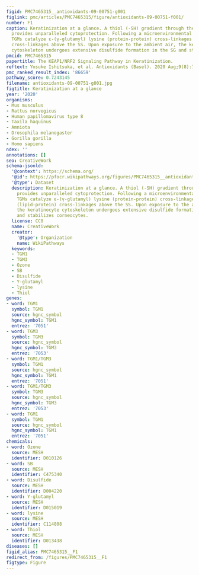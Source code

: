 ```yaml
---
figid: PMC7465315__antioxidants-09-00751-g001
figlink: pmc/articles/PMC7465315/figure/antioxidants-09-00751-f001/
number: F1
caption: Keratinization at a glance. A thiol (-SH) gradient through the epidermis
  provides unparalleled cytoprotection. Following a microenvironmental rise in Ca2+,
  TGMs catalyze ε-(γ-glutamyl) lysine (protein-protein) cross-linkages and ester (lipid-protein)
  cross-linkages above the SS. Upon exposure to the ambient air, the keratinocyte
  cytoskeleton undergoes extensive disulfide formation in the SG and stabilizes corneocytes.
pmcid: PMC7465315
papertitle: The KEAP1/NRF2 Signaling Pathway in Keratinization.
reftext: Yosuke Ishitsuka, et al. Antioxidants (Basel). 2020 Aug;9(8):751.
pmc_ranked_result_index: '86659'
pathway_score: 0.7243145
filename: antioxidants-09-00751-g001.jpg
figtitle: Keratinization at a glance
year: '2020'
organisms:
- Mus musculus
- Rattus norvegicus
- Human papillomavirus type 8
- Taxila haquinus
- Amniota
- Drosophila melanogaster
- Gorilla gorilla
- Homo sapiens
ndex: ''
annotations: []
seo: CreativeWork
schema-jsonld:
  '@context': https://schema.org/
  '@id': https://pfocr.wikipathways.org/figures/PMC7465315__antioxidants-09-00751-g001.html
  '@type': Dataset
  description: Keratinization at a glance. A thiol (-SH) gradient through the epidermis
    provides unparalleled cytoprotection. Following a microenvironmental rise in Ca2+,
    TGMs catalyze ε-(γ-glutamyl) lysine (protein-protein) cross-linkages and ester
    (lipid-protein) cross-linkages above the SS. Upon exposure to the ambient air,
    the keratinocyte cytoskeleton undergoes extensive disulfide formation in the SG
    and stabilizes corneocytes.
  license: CC0
  name: CreativeWork
  creator:
    '@type': Organization
    name: WikiPathways
  keywords:
  - TGM1
  - TGM3
  - Ozone
  - SB
  - Disulfide
  - Y-glutamyl
  - lysine
  - Thiol
genes:
- word: TGM1
  symbol: TGM1
  source: hgnc_symbol
  hgnc_symbol: TGM1
  entrez: '7051'
- word: TGM3
  symbol: TGM3
  source: hgnc_symbol
  hgnc_symbol: TGM3
  entrez: '7053'
- word: TGM1/TGM3
  symbol: TGM1
  source: hgnc_symbol
  hgnc_symbol: TGM1
  entrez: '7051'
- word: TGM1/TGM3
  symbol: TGM3
  source: hgnc_symbol
  hgnc_symbol: TGM3
  entrez: '7053'
- word: TGM1
  symbol: TGM1
  source: hgnc_symbol
  hgnc_symbol: TGM1
  entrez: '7051'
chemicals:
- word: Ozone
  source: MESH
  identifier: D010126
- word: SB
  source: MESH
  identifier: C475340
- word: Disulfide
  source: MESH
  identifier: D004220
- word: Y-glutamyl
  source: MESH
  identifier: D015019
- word: lysine
  source: MESH
  identifier: C114808
- word: Thiol
  source: MESH
  identifier: D013438
diseases: []
figid_alias: PMC7465315__F1
redirect_from: /figures/PMC7465315__F1
figtype: Figure
---
```

